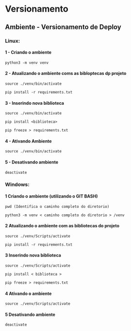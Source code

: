 # Versionamento

## Ambiente - Versionamento de Deploy

### Linux:

#### 1 - Criando o ambiente
```shell
python3 -m venv venv
```
#### 2 - Atualizando o ambiente coms as bibloptecas dp projeto
```shell
source ./venv/bin/activate
```

```shell
pip install -r requirements.txt
```

#### 3 -  Inserindo nova biblioteca

```shell
source ./venv/bin/activate
```

```shell
pip install <biblioteca>
```

```shell
pip freeze > requirements.txt
```

#### 4 -  Ativando Ambiente
```shell
source ./venv/bin/activate
```

#### 5 - Desativando ambiente
```shell
deactivate
```

### Windows:

#### 1 Criando o ambiente (utilizando o GIT BASH)
```shell
pwd (Identifica o caminho completo do diretorio)
```

```shell
python3 -m venv < caminho completo do diretorio > /venv
```

#### 2 Atualizando o ambiente com as bibliotecas do projeto
```shell
source ./venv/Scripts/activate
```

```shell
pip install -r requirements.txt
```

#### 3 Inserindo nova biblioteca
```shell
source ./venv/Scripts/activate
```

```shell
pip install < biblioteca >
```

```shell
pip freeze > requirements.txt
```

#### 4 Ativando o ambiente
```shell
source ./venv/Scripts/activate
```

#### 5 Desativando ambiente
```shell
deactivate
```



